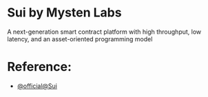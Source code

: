 # Sui by Mysten Labs 
A next-generation smart contract platform with high throughput, low latency, and an asset-oriented programming model 

# Reference: 
- [@official@Sui](https://x.com/Mysten_Labs)
